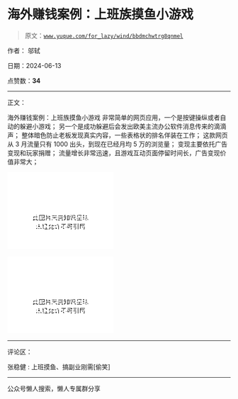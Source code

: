 # 海外赚钱案例：上班族摸鱼小游戏

> 原文：[`www.yuque.com/for_lazy/wind/bbdmchwtrg8qnmel`](https://www.yuque.com/for_lazy/wind/bbdmchwtrg8qnmel)

作者： 邬轼

日期：2024-06-13

点赞数：**34**

* * *

正文：

海外赚钱案例：上班族摸鱼小游戏 非常简单的网页应用，一个是按键操纵或者自动的躲避小游戏； 另一个是成功躲避后会发出欧美主流办公软件消息传来的滴滴声；
整体暗色防止老板发现真实内容，一些表格状的排名佯装在工作； 这款网页从 3 月流量只有 1000 出头，到现在已经月均 5 万的浏览量；
变现主要依托广告变现和玩家捐赠； 流量增长非常迅速，且游戏互动页面停留时间长，广告变现价值非常大；

![](img/85000bcd918154751199e0e29053920a.png)

![](img/1affc28c227e5f0a6f2f416abafb7fe6.png)

* * *

评论区：

张稳健 : 上班摸鱼、搞副业刚需[偷笑]

* * *

公众号懒人搜索，懒人专属群分享